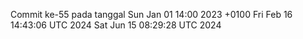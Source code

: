 Commit ke-55 pada tanggal Sun Jan 01 14:00 2023 +0100
Fri Feb 16 14:43:06 UTC 2024
Sat Jun 15 08:29:28 UTC 2024
